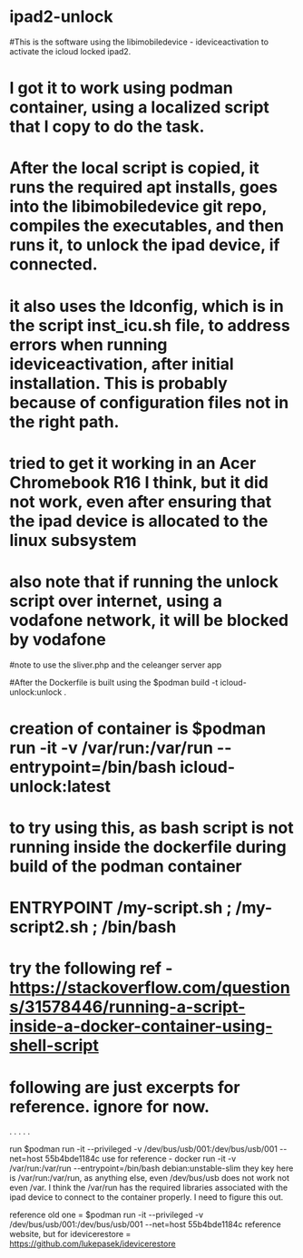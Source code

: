 # ipad2-unlock

#This is the software using the libimobiledevice - ideviceactivation to activate the icloud locked ipad2.
#
# I got it to work using podman container, using a localized script that I copy to do the task.
# After the local script is copied, it runs the required apt installs, goes into the libimobiledevice git repo, compiles the executables, and then runs it, to unlock the ipad device, if connected.

# it also uses the ldconfig, which is in the script inst_icu.sh file, to address errors when running ideviceactivation, after initial installation. This is probably because of configuration files not in the right path.

# tried to get it working in an Acer Chromebook R16 I think, but it did not work, even after ensuring that the ipad device is allocated to the linux subsystem
# also note that if running the unlock script over internet, using a vodafone network, it will be blocked by vodafone

#note to use the sliver.php and the celeanger server app

#After the Dockerfile is built using the $podman build -t icloud-unlock:unlock .

# creation of container is $podman run -it -v /var/run:/var/run --entrypoint=/bin/bash icloud-unlock:latest

# to try using this, as bash script is not running inside the dockerfile during build of the podman container
# ENTRYPOINT /my-script.sh ; /my-script2.sh ; /bin/bash

# try the following ref - https://stackoverflow.com/questions/31578446/running-a-script-inside-a-docker-container-using-shell-script




# following are just excerpts for reference. ignore for now.
.
.
.
.
.

run $podman run -it --privileged -v /dev/bus/usb/001:/dev/bus/usb/001 --net=host 55b4bde1184c
use for reference - docker run -it -v /var/run:/var/run --entrypoint=/bin/bash debian:unstable-slim
they key here is /var/run:/var/run, as anything else, even /dev/bus/usb does not work not even /var. I think the /var/run has the required libraries associated with the ipad device to connect to the container properly. I need to figure this out.

reference old one = $podman run -it --privileged -v /dev/bus/usb/001:/dev/bus/usb/001 --net=host 55b4bde1184c
reference website, but for idevicerestore = https://github.com/lukepasek/idevicerestore

